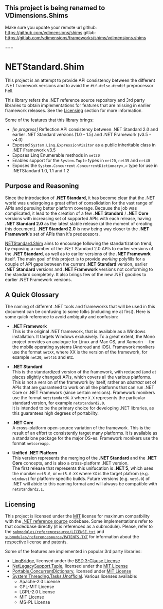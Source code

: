 This project is being renamed to VDimensions.Shims 
--------------------------------------------------
Make sure you update your remote url
github: https://github.com/vdimensions/shims
gitlab: https://gitlab.com/vdimensions/frameworks/shims/vdimensions.shims

===
# NETStandard.Shim

This project is an attempt to provide API consistency between the different .NET framework versions and to avoid the `#if-#else-#endif` preprocessor hell.

This library refers the .NET reference source repository and 3rd party libraries to obtain implementations for features that are missing in earlier framework releases. See the [Licensing](#licensing) section for more information.

Some of the features that this library brings:

* _[in progress]_ Reflection API consistency between .NET Standard 2.0 and earlier .NET Standard versions (1.0 - 1.5) and .NET Framework (v3.5 - v4.0)
* Exposed `System.Linq.ExpressionVisitor` as a public inheritable class in .NET Framework v3.5
* Exposes Linq Enumerable methods in `net20`
* Enables support for the `System.Tuple` types in `net20`, `net35` and `net40`
* Exposes the `System.Concurrent.ConcurrentDictionary<,>` type for use in .NETStandard 1.0, 1.1 and 1.2

## Purpose and Reasoning

Since the introduction of **.NET Standard**, it has become clear that the .NET world was undergoing a great effort of consolidation for the vast range of APIs and pursuing better platform coverage. Because the job was complicated, it lead to the creation of a few **.NET Standard** / **.NET Core** versions with increasing set of supported APIs with each release, having **.NET Standard 2.0** as the latest stable release (at the moment of creating this document). **.NET Standard 2.0** is now being way closer to the **.NET Framework**'s set of APIs than it's predecesors.

[NETStandard.Shim](https://github.com/vdimensions/netstandard.shim) aims to encourage following the standartization trend, by exposing a number of the .NET Standard 2.0 APIs to earlier versions of the **.NET Standard**, as well as to earlier versions of the **.NET Framework** itself. The main goal of this project is to provide *working* polyfills for a couple of API gaps between the current **.NET Standard** version, earlier **.NET Standard** versions and **.NET Framework** versions not conforming to the standard completely. It also brings few of the new .NET goodies to earlier .NET Framework versions. 

## A Quick Glossary

The naming of different .NET tools and frameworks that will be used in this document can be confusing to some folks (including me at first). Here is some quick reference to avoid ambiguity and confusion:

* **.NET Framework**  
  This is the original .NET framework, that is available as a Windows installation. It targets Windows exclusively. To a great extent, the Mono project provides an analogue for Linux and Mac OS, and Xamarin -- for the mobile operating systems (Androud and iOS). Framework monikers use the format `netXX`, where XX is the version of the framework, for example `net20`, `net451` and etc.  

* **.NET Standard**  
  This is the standardized version of the framework, with reduced (and at places slightly changed) APIs, which covers all the various platforms. This is not a version of the framework by itself, rather an *abstract* set of APIs that are guaranteed to work on all the platforms that can run .NET Core or .NET Framework (since certain versions).  Framework monikers use the format `netstandardX.X` where `X.X` represents the particular standard version, for example `netstandard2.0`.  
  It is intended to be the primary choice for developing .NET libraries, as this guarantees high degrees of portability.  

* **.NET Core**  
  A cross-platform open-source variation of the framework. This is the result of an effort to consistently target many platforms. It is available as a standalone package for the major OS-es. Framework monikers use the format `netcoreapp`.  

* **Unified .NET Platform**  
  This version represents the merging of the __.NET Standard__ and the __.NET Core__ concepts, and is also a cross-platform .NET version.  
  The first release that represents this unifucation is __.NET 5__, which uses the moniker `net5.0`, or `net5.0-XX` where `XX` is the target plafrom (e.g. `windows`) for platform-specific builds. Future versions (e.g. `net6.0`) of .NET will abide to this naming format and will always be compatible with `netstandard2.1`.  

## Licensing

This project is licensed under the [MIT](./LICENSE) license for maximum compatbility with the [.NET reference source](https://github.com/microsoft/referencesource) codebase. Some implementations refer to that codedbase directly (it is referenced as a submodule). Please, refer to the [`submodules/referencesource/LICENSE.txt`](https://github.com/microsoft/referencesource/blob/master/LICENSE.txt) and [`submodules/referencesource/PATENTS.TXT`](https://github.com/microsoft/referencesource/blob/master/PATENTS.TXT) for information about the respective license and patents.

Some of the features are implemented in popular 3rd party libraries:

 - [LinqBridge](https://www.nuget.org/packages/LinqBridge/), licensed under the [BSD 3-Clause License](https://github.com/atifaziz/LINQBridge/blob/master/COPYING.txt)  
 - [NetLegacySupport.Tuple](https://www.nuget.org/packages/NetLegacySupport.Tuple/), licensed under the [MIT License](https://github.com/SaladLab/NetLegacySupport/blob/master/LICENSE)  
 - [Portable.ConcurrentDictionary](https://www.nuget.org/packages/Portable.ConcurrentDictionary/), licensed under [MIT License](https://raw.githubusercontent.com/StefH/Portable.ConcurrentDictionary/master/LICENSE)
 - [System.Threading.Tasks.Unofficial](https://www.nuget.org/packages/System.Threading.Tasks.Unofficial/). Various licenses available:
   - Apache-2.0 License
   - GPL-MIT License
   - LGPL-2.0 License
   - MIT License
   - MS-PL License
